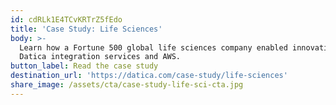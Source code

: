 ```yaml
---
id: cdRLk1E4TCvKRTrZ5fEdo
title: 'Case Study: Life Sciences'
body: >-
  Learn how a Fortune 500 global life sciences company enabled innovation with
  Datica integration services and AWS.
button_label: Read the case study
destination_url: 'https://datica.com/case-study/life-sciences'
share_image: /assets/cta/case-study-life-sci-cta.jpg
---
```


  